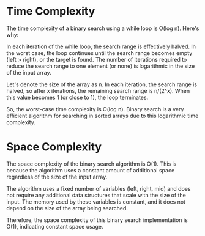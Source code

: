 # Time Complexity

The time complexity of a binary search using a while loop is O(log n). Here's why:

In each iteration of the while loop, the search range is effectively halved. In the worst case, the loop continues until the search range becomes empty (left > right), or the target is found. The number of iterations required to reduce the search range to one element (or none) is logarithmic in the size of the input array.

Let's denote the size of the array as n. In each iteration, the search range is halved, so after x iterations, the remaining search range is n/(2^x). When this value becomes 1 (or close to 1), the loop terminates.

So, the worst-case time complexity is O(log n). Binary search is a very efficient algorithm for searching in sorted arrays due to this logarithmic time complexity.

# Space Complexity

The space complexity of the binary search algorithm is O(1). This is because the algorithm uses a constant amount of additional space regardless of the size of the input array.

The algorithm uses a fixed number of variables (left, right, mid) and does not require any additional data structures that scale with the size of the input. The memory used by these variables is constant, and it does not depend on the size of the array being searched.

Therefore, the space complexity of this binary search implementation is O(1), indicating constant space usage.
